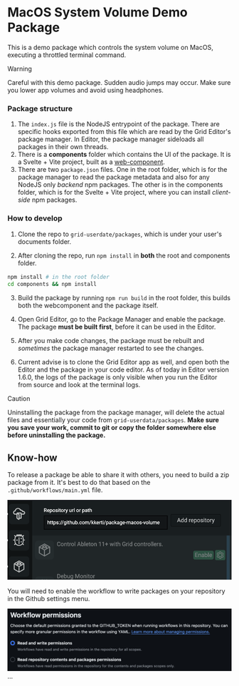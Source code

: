 # MacOS System Volume Demo Package

This is a demo package which controls the system volume on MacOS, executing a throttled terminal command.

> [!WARNING]  
> Careful with this demo package. Sudden audio jumps may occur. Make sure you lower app volumes and avoid using headphones.

### Package structure

1. The `index.js` file is the NodeJS entrypoint of the package. There are specific hooks exported from this file which are read by the Grid Editor's package manager. In Editor, the package manager sideloads all packages in their own threads.
2. There is a **components** folder which contains the UI of the package. It is a Svelte + Vite project, built as a [web-component](https://developer.mozilla.org/en-US/docs/Web/API/Web_components).
3. There are two `package.json` files. One in the root folder, which is for the package manager to read the package metadata and also for any NodeJS only _backend_ npm packages. The other is in the components folder, which is for the Svelte + Vite project, where you can install _client-side_ npm packages.

### How to develop

1. Clone the repo to `grid-userdate/packages`, which is under your user's documents folder.

2. After cloning the repo, run `npm install` in **both** the root and components folder.

```sh
npm install # in the root folder
cd components && npm install
```

3. Build the package by running `npm run build` in the root folder, this builds both the webcomponent and the package itself.

4. Open Grid Editor, go to the Package Manager and enable the package. The package **must be built first**, before it can be used in the Editor.

5. After you make code changes, the package must be rebuilt and _sometimes_ the package manager restarted to see the changes.

6. Current advise is to clone the Grid Editor app as well, and open both the Editor and the package in your code editor. As of today in Editor version 1.6.0, the logs of the package is only visible when you run the Editor from source and look at the terminal logs.

> [!CAUTION]
> Uninstalling the package from the package manager, will delete the actual files and essentially your code from `grid-userdata/packages`. **Make sure you save your work, commit to git or copy the folder somewhere else before uninstalling the package.**

## Know-how

To release a package be able to share it with others, you need to build a zip package from it. It's best to do that based on the `.github/workflows/main.yml` file.

![share with others](guide/share-the-build.png)

You will need to enable the workflow to write packages on your repository in the Github settings menu.

![enable writing](guide/workflow-permissons.png)
...
